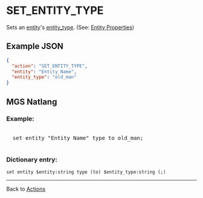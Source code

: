# SET_ENTITY_TYPE

Sets an [entity](entities)'s [entity_type](entities/character_entity). (See: [Entity Properties](entities/entity_properties))

## Example JSON

```json
{
  "action": "SET_ENTITY_TYPE",
  "entity": "Entity Name",
  "entity_type": "old_man"
}
```

## MGS Natlang

### Example:

<pre class="HyperMD-codeblock mgs">

  <span class="verb">set</span> <span class="sigil">entity</span> <span class="string">"Entity Name"</span> <span class="target">type</span> <span class="operator">to</span> <span class="string">old_man</span><span class="terminator">;</span>

</pre>

### Dictionary entry:

```
set entity $entity:string type (to) $entity_type:string (;)
```

---

Back to [Actions](actions)

